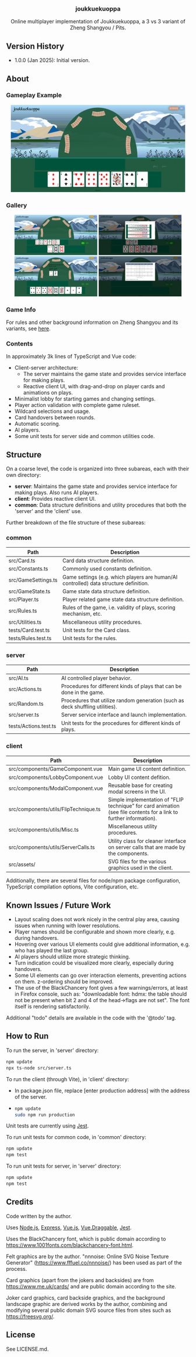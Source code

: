 <div align="center">
  <h3 align="center">joukkuekuoppa</h3>
  <p align="center">
    Online multiplayer implementation of Joukkuekuoppa, a 3 vs 3 variant of Zheng Shangyou / Pits.
  </p>
</div>

## Version History

* 1.0.0 (Jan 2025): Initial version.

## About

### Gameplay Example
<div align="center">
  <a href="media/kuoppa.gif"><img src="media/kuoppa.gif" width="95%" /></a>
</div>

### Gallery
<div align="center">
  <a href="media/doublestraight.jpg"><img src="media/doublestraight.jpg" width="45%" /></a>
  <a href="media/wildcardselection.jpg"><img src="media/wildcardselection.jpg" width="45%" /></a>
  <a href="media/handover.jpg"><img src="media/handover.jpg" width="45%" /></a>
  <a href="media/points.jpg"><img src="media/points.jpg" width="45%" /></a>
</div>

### Game Info

For rules and other background information on Zheng Shangyou and its variants, see <a href="https://www.pagat.com/climbing/shangyou.html">here</a>.

### Contents

In approximately 3k lines of TypeScript and Vue code:
* Client-server architecture:
  * The server maintains the game state and provides service interface for making plays.
  * Reactive client UI, with drag-and-drop on player cards and animations on plays.
* Minimalist lobby for starting games and changing settings.
* Player action validation with complete game ruleset.
* Wildcard selections and usage.
* Card handovers between rounds.
* Automatic scoring.
* AI players.
* Some unit tests for server side and common utilities code.

## Structure

On a coarse level, the code is organized into three subareas, each with their own directory:
* <b>server</b>: Maintains the game state and provides service interface for making plays. Also runs AI players.
* <b>client</b>: Provides reactive client UI.
* <b>common</b>: Data structure definitions and utility procedures that both the 'server' and the 'client' use.

Further breakdown of the file structure of these subareas:

### common

| Path | Description |
| - | - |
| src/Card.ts | Card data structure definition. |
| src/Constants.ts | Commonly used constants definition. |
| src/GameSettings.ts | Game settings (e.g. which players are human/AI controlled) data structure definition. |
| src/GameState.ts | Game state data structure definition. |
| src/Player.ts | Player related game state data structure definition. |
| src/Rules.ts | Rules of the game, i.e. validity of plays, scoring mechanism, etc. |
| src/Utilities.ts | Miscellaneous utility procedures. |
| tests/Card.test.ts | Unit tests for the Card class. |
| tests/Rules.test.ts | Unit tests for the rules. |

### server
| Path | Description |
| - | - |
| src/AI.ts | AI controlled player behavior. |
| src/Actions.ts | Procedures for different kinds of plays that can be done in the game. |
| src/Random.ts | Procedures that utilize random generation (such as deck shuffling utilities). |
| src/server.ts | Server service interface and launch implementation. |
| tests/Actions.test.ts | Unit tests for the procedures for different kinds of plays. |

### client
| Path | Description |
| - | - |
| src/components/GameComponent.vue | Main game UI content definition. |
| src/components/LobbyComponent.vue | Lobby UI content defition. |
| src/components/ModalComponent.vue | Reusable base for creating modal screens in the UI. |
| src/components/utils/FlipTechnique.ts | Simple implementation of "FLIP technique" for card animation (see file contents for a link to further information). |
| src/components/utils/Misc.ts | Miscellaneous utility procedures. |
| src/components/utils/ServerCalls.ts | Utility class for cleaner interface on server calls that are made by the components. |
| src/assets/ | SVG files for the various graphics used in the client. |

Additionally, there are several files for node/npm package configuration, TypeScript compilation options, Vite configuration, etc.

## Known Issues / Future Work

* Layout scaling does not work nicely in the central play area, causing issues when running with lower resolutions.
* Player names should be configurable and shown more clearly, e.g. during handovers.
* Hovering over various UI elements could give additional information, e.g. who has played the last group.
* AI players should utilize more strategic thinking.
* Turn indication could be visualized more clearly, especially during handovers.
* Some UI elements can go over interaction elements, preventing actions on them. z-ordering should be improved.
* The use of the BlackChancery font gives a few warnings/errors, at least in Firefox console, such as:
"downloadable font: hdmx: the table should not be present when bit 2 and 4 of the head->flags are not set".
The font itself is rendering satisfactorily.

Additional "todo" details are available in the code with the '@todo' tag.

## How to Run

To run the server, in 'server' directory:
```sh
npm update
npx ts-node src/server.ts
```

To run the client (through Vite), in 'client' directory:

* In package.json file, replace [enter production address] with the address of the server.
*
  ```sh
  npm update
  sudo npm run production
  ```

Unit tests are currently using <a href="https://jestjs.io/">Jest</a>.

To run unit tests for common code, in 'common' directory:
```sh
npm update
npm test
```

To run unit tests for server, in 'server' directory:
```sh
npm update
npm test
```

## Credits

Code written by the author.

Uses 
<a href="https://nodejs.org/">Node.js</a>, 
<a href="http://expressjs.com/">Express</a>, 
<a href="https://vuejs.org/">Vue.js</a>, 
<a href="https://github.com/SortableJS/Vue.Draggable">Vue.Draggable</a>, 
<a href="https://jestjs.io/">Jest</a>.

Uses the BlackChancery font, which is public domain according to https://www.1001fonts.com/blackchancery-font.html.

Felt graphics are by the author. "nnnoise: Online SVG Noise Texture Generator" (https://www.fffuel.co/nnnoise/) has been used as part of the process.

Card graphics (apart from the jokers and backsides) are from https://www.me.uk/cards/ and are public domain according to the site.

Joker card graphics, card backside graphics, and the background landscape graphic are derived works by the author, combining and modifying several public domain SVG source files from sites such as https://freesvg.org/.

## License

See LICENSE.md.

